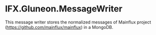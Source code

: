 ﻿# IFX.Gluneon.MessageWriter

This message writer stores the normalized messages of Mainflux project (https://github.com/mainflux/mainflux) in a MongoDB.